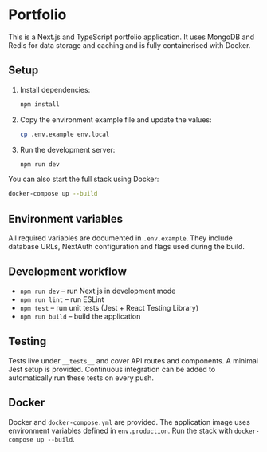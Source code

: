# Portfolio

This is a Next.js and TypeScript portfolio application. It uses MongoDB and Redis for data storage and caching and is fully containerised with Docker.

## Setup

1. Install dependencies:
   ```bash
   npm install
   ```
2. Copy the environment example file and update the values:
   ```bash
   cp .env.example env.local
   ```
3. Run the development server:
   ```bash
   npm run dev
   ```

You can also start the full stack using Docker:
```bash
docker-compose up --build
```

## Environment variables

All required variables are documented in `.env.example`. They include database URLs, NextAuth configuration and flags used during the build.

## Development workflow

- `npm run dev` – run Next.js in development mode
- `npm run lint` – run ESLint
- `npm test` – run unit tests (Jest + React Testing Library)
- `npm run build` – build the application

## Testing

Tests live under `__tests__` and cover API routes and components. A minimal Jest setup is provided. Continuous integration can be added to automatically run these tests on every push.

## Docker

Docker and `docker-compose.yml` are provided. The application image uses environment variables defined in `env.production`. Run the stack with `docker-compose up --build`.

